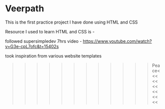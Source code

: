 # Veerpath

This is the first practice project I have done using HTML and CSS

 Resource I used to learn HTML and CSS is -
 
  followed supersimpledev 7hrs video - https://www.youtube.com/watch?v=G3e-cpL7ofc&t=15402s
  
took inspiration from various website templates

>>>>>>>>>>>>Peace<<<<<<<<<<<<<
